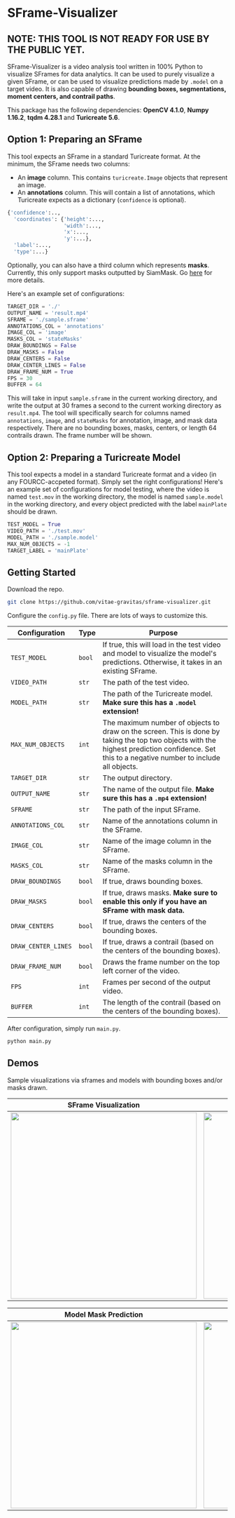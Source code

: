# SFrame-Visualizer

## NOTE: THIS TOOL IS NOT READY FOR USE BY THE PUBLIC YET.

SFrame-Visualizer is a video analysis tool written in 100%  Python to visualize SFrames for data analytics. It can be used to purely visualize a given SFrame, or can be used to visualize predictions made by `.model` on a target video. It is also capable of drawing **bounding boxes, segmentations, moment centers, and contrail paths**.

This package has the following dependencies: **OpenCV 4.1.0**, **Numpy 1.16.2**, **tqdm 4.28.1** and **Turicreate 5.6**.


## Option 1: Preparing an SFrame

This tool expects an SFrame in a standard Turicreate format. At the minimum, the SFrame needs two columns: 

 - An **image** column. This contains `turicreate.Image` objects that represent an image. 
 - An **annotations** column. This will contain a list of annotations, which Turicreate expects as a dictionary (`confidence` is optional).
```python
{'confidence':..,
  'coordinates': {'height':...,
                  'width':...,
                  'x':...,
                  'y':...},
  'label':...,
  'type':...}
```

Optionally, you can also have a third column which represents **masks**. Currently, this only support masks outputted by SiamMask. Go [here](https://github.com/foolwood/SiamMask) for more details.

Here's an example set of configurations:
```python
TARGET_DIR = './'
OUTPUT_NAME = 'result.mp4'
SFRAME = './sample.sframe'
ANNOTATIONS_COL = 'annotations'
IMAGE_COL = 'image'
MASKS_COL = 'stateMasks'
DRAW_BOUNDINGS = False
DRAW_MASKS = False
DRAW_CENTERS = False
DRAW_CENTER_LINES = False
DRAW_FRAME_NUM = True
FPS = 30
BUFFER = 64
```
This will take in input `sample.sframe` in the current working directory, and write the output at 30 frames a second to the current working directory as `result.mp4`. The tool will specifically search for columns named `annotations`, `image`, and `stateMasks` for annotation, image, and mask data respectively. There are no bounding boxes, masks, centers, or length 64 contrails drawn. The frame number will be shown.

## Option 2: Preparing a Turicreate Model

This tool expects a model in a standard Turicreate format and a video (in any FOURCC-accpeted format). Simply set the right configurations! Here's an example set of configurations for model testing, where the video is named `test.mov` in the working directory, the model is named `sample.model` in the working directory, and every object predicted with the label `mainPlate` should be drawn.

```python
TEST_MODEL = True
VIDEO_PATH = './test.mov'
MODEL_PATH = './sample.model'
MAX_NUM_OBJECTS = -1
TARGET_LABEL = 'mainPlate'
```

## Getting Started

Download the repo.

```bash 
git clone https://github.com/vitae-gravitas/sframe-visualizer.git
```

Configure the `config.py` file. There are lots of ways to customize this.

| Configuration  | Type    | Purpose    |       
| -------------  |------------- |-------------| 
| `TEST_MODEL`  | `bool` | If true, this will load in the test video and model to visualize the model's predictions. Otherwise, it takes in an existing SFrame.| 
| `VIDEO_PATH`  | `str` | The path of the test video. | 
| `MODEL_PATH`  | `str` | The path of the Turicreate model. **Make sure this has a `.model` extension!** | 
| `MAX_NUM_OBJECTS`   | `int` |The maximum number of objects to draw on the screen. This is done by taking the top two objects with the highest prediction confidence. Set this to a negative number to include all objects.| 
| `TARGET_DIR` | `str` | The output directory. | 
| `OUTPUT_NAME`  | `str` | The name of the output file. **Make sure this has a `.mp4` extension!**    |  
| `SFRAME` | `str` | The path of the input SFrame. |  
| `ANNOTATIONS_COL` | `str`|Name of the annotations column in the SFrame.|  
| `IMAGE_COL`| `str` |Name of the image column in the SFrame.|  
| `MASKS_COL` | `str`|Name of the masks column in the SFrame.|  
| `DRAW_BOUNDINGS`| `bool` |If true, draws bounding boxes.|  
| `DRAW_MASKS` | `bool`|If true, draws masks. **Make sure to enable this only if you have an SFrame with mask data.**|  
| `DRAW_CENTERS`| `bool` |If true, draws the centers of the bounding boxes.| 
| `DRAW_CENTER_LINES` | `bool`|If true, draws a contrail (based on the centers of the bounding boxes).| 
| `DRAW_FRAME_NUM`| `bool` |Draws the frame number on the top left corner of the video.| 
| `FPS`| `int` |Frames per second of the output video.|  
| `BUFFER` | `int`|The length of the contrail (based on the centers of the bounding boxes).|

After configuration, simply run `main.py`.
```bash
python main.py
```

## Demos
Sample visualizations via sframes and models with bounding boxes and/or masks drawn.

SFrame Visualization             |  Model Predictions
:-------------------------:|:-------------------------:
<img src="https://github.com/vitae-gravitas/sframe-visualizer/blob/master/README/visual.gif" width="425"/>  |  <img src="https://github.com/vitae-gravitas/sframe-visualizer/blob/master/README/pred.gif" width="425"/> 

Model Mask Prediction             |  Model Mask and Box Prediction
:-------------------------:|:-------------------------:
<img src="https://github.com/vitae-gravitas/sframe-visualizer/blob/master/README/mask.gif" width="425"/>  |  <img src="https://github.com/vitae-gravitas/sframe-visualizer/blob/master/README/mask_box.gif" width="425"/> 


